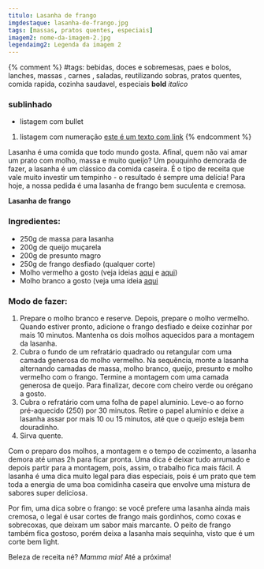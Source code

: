 ```yaml
---
titulo: Lasanha de frango
imgdestaque: lasanha-de-frango.jpg
tags: [massas, pratos quentes, especiais]
imagem2: nome-da-imagem-2.jpg
legendaimg2: Legenda da imagem 2
---
```

{% comment %}
#tags: bebidas, doces e sobremesas, paes e bolos, lanches, massas , carnes , saladas, reutilizando sobras, pratos quentes, comida rapida, cozinha saudavel, especiais
**bold**
*italico*
### sublinhado
* listagem com bullet
1. listagem com numeração
[este é um texto com link](https://www.enderecodolink.com)
{% endcomment %}

Lasanha é uma comida que todo mundo gosta. Afinal, quem não vai amar um prato com molho, massa e muito queijo? Um pouquinho demorada de fazer, a lasanha é um clássico da comida caseira. É o tipo de receita que vale muito investir um tempinho - o resultado é sempre uma delícia! Para hoje, a nossa pedida é uma lasanha de frango bem suculenta e cremosa. 

**Lasanha de frango**

### Ingredientes:

* 250g de massa para lasanha
* 200g de queijo muçarela
* 200g de presunto magro
* 250g de frango desfiado (qualquer corte)
* Molho vermelho a gosto (veja ideias [aqui](http://paneladepau.com.br/molho-de-cachorro-quente) e [aqui](http://paneladepau.com.br/molho-vermelho-sem-tomate))
* Molho branco a gosto (veja uma ideia [aqui](http://paneladepau.com.br/espaguete-cheddar)

### Modo de fazer:

1. Prepare o molho branco e reserve. Depois, prepare o molho vermelho. Quando estiver pronto, adicione o frango desfiado e deixe cozinhar por mais 10 minutos. Mantenha os dois molhos aquecidos para a montagem da lasanha. 
2. Cubra o fundo de um refratário quadrado ou retangular com uma camada generosa do molho vermelho. Na sequência, monte a lasanha alternando camadas de massa, molho branco, queijo, presunto e molho vermelho com o frango. Termine a montagem com uma camada generosa de queijo. Para finalizar, decore com cheiro verde ou orégano a gosto. 
3. Cubra o refratário com uma folha de papel alumínio. Leve-o ao forno pré-aquecido (250) por 30 minutos. Retire o papel alumínio e deixe a lasanha assar por mais 10 ou 15 minutos, até que o queijo esteja bem douradinho. 
4. Sirva quente. 

Com o preparo dos molhos, a montagem e o tempo de cozimento, a lasanha demora até umas 2h para ficar pronta. Uma dica é deixar tudo arrumado e depois partir para a montagem, pois, assim, o trabalho fica mais fácil. A lasanha é uma dica muito legal para dias especiais, pois é um prato que tem toda a energia de uma boa comidinha caseira que envolve uma mistura de sabores super deliciosa. 

Por fim, uma dica sobre o frango: se você prefere uma lasanha ainda mais cremosa, o legal é usar cortes de frango mais gordinhos, como coxas e sobrecoxas, que deixam um sabor mais marcante. O peito de frango também fica gostoso, porém deixa a lasanha mais sequinha, visto que é um corte bem light. 

Beleza de receita né? *Mamma mia!*
Até a próxima!